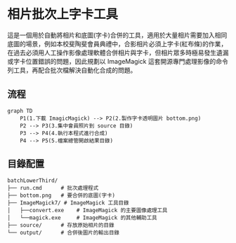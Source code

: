 # 相片批次上字卡工具
這是一個用於自動將相片和底圖(字卡)合併的工具，適用於大量相片需要加入相同底圖的場景，例如本校斐陶斐會員典禮中，合影相片必須上字卡(紅布條)的作業，在過去必須用人工操作影像處理軟體合併相片與字卡，但相片眾多時極易發生遺漏或字卡位置錯誤的問題，因此規劃以 ImageMagick 這套開源專門處理影像的命令列工具，再配合批次檔解決自動化合成的問題。

## 流程
``` mermaid
graph TD
    P1(1.下載 ImagicMagick) --> P2(2.製作字卡透明圖片 bottom.png)
    P2 --> P3(3.集中會員照片到 source 目錄)
    P3 --> P4(4.執行本程式進行合成)
    P4 --> P5(5.檔案總管開啟結果目錄)
```

## 目錄配置
```
batchLowerThird/
├── run.cmd      # 批次處理程式
├── bottom.png   # 要合併的底圖(字卡)
├── ImageMagick7/ # ImageMagick 工具目錄
│   ├──convert.exe    # ImageMagick 的主要圖像處理工具
│   └──magick.exe     # ImageMagick 的其他輔助工具
├── source/      # 存放原始相片的目錄
└── output/      # 合併後圖片的輸出目錄
```
